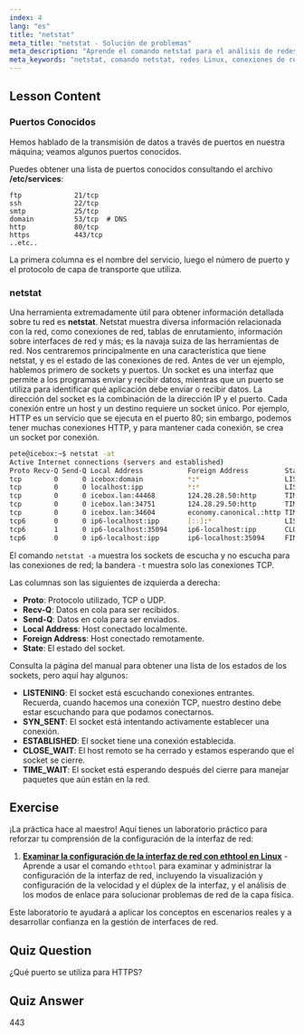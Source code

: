 ```yaml
---
index: 4
lang: "es"
title: "netstat"
meta_title: "netstat - Solución de problemas"
meta_description: "Aprende el comando netstat para el análisis de redes en Linux. Comprende las conexiones de red, puertos y sockets con esta guía para principiantes."
meta_keywords: "netstat, comando netstat, redes Linux, conexiones de red, tutorial Linux, principiante, guía"
---
```


## Lesson Content

### Puertos Conocidos

Hemos hablado de la transmisión de datos a través de puertos en nuestra máquina; veamos algunos puertos conocidos.

Puedes obtener una lista de puertos conocidos consultando el archivo **/etc/services**:

```plaintext
ftp             21/tcp
ssh             22/tcp
smtp            25/tcp
domain          53/tcp  # DNS
http            80/tcp
https           443/tcp
..etc..
```

La primera columna es el nombre del servicio, luego el número de puerto y el protocolo de capa de transporte que utiliza.

### netstat

Una herramienta extremadamente útil para obtener información detallada sobre tu red es **netstat**. Netstat muestra diversa información relacionada con la red, como conexiones de red, tablas de enrutamiento, información sobre interfaces de red y más; es la navaja suiza de las herramientas de red. Nos centraremos principalmente en una característica que tiene netstat, y es el estado de las conexiones de red. Antes de ver un ejemplo, hablemos primero de sockets y puertos. Un socket es una interfaz que permite a los programas enviar y recibir datos, mientras que un puerto se utiliza para identificar qué aplicación debe enviar o recibir datos. La dirección del socket es la combinación de la dirección IP y el puerto. Cada conexión entre un host y un destino requiere un socket único. Por ejemplo, HTTP es un servicio que se ejecuta en el puerto 80; sin embargo, podemos tener muchas conexiones HTTP, y para mantener cada conexión, se crea un socket por conexión.

```bash
pete@icebox:~$ netstat -at
Active Internet connections (servers and established)
Proto Recv-Q Send-Q Local Address           Foreign Address         State
tcp        0      0 icebox:domain           *:*                     LISTEN
tcp        0      0 localhost:ipp           *:*                     LISTEN
tcp        0      0 icebox.lan:44468        124.28.28.50:http       TIME_WAIT
tcp        0      0 icebox.lan:34751        124.28.29.50:http       TIME_WAIT
tcp        0      0 icebox.lan:34604        economy.canonical.:http TIME_WAIT
tcp6       0      0 ip6-localhost:ipp       [::]:*                  LISTEN
tcp6       1      0 ip6-localhost:35094     ip6-localhost:ipp       CLOSE_WAIT
tcp6       0      0 ip6-localhost:ipp       ip6-localhost:35094     FIN_WAIT2
```

El comando `netstat -a` muestra los sockets de escucha y no escucha para las conexiones de red; la bandera `-t` muestra solo las conexiones TCP.

Las columnas son las siguientes de izquierda a derecha:

- **Proto**: Protocolo utilizado, TCP o UDP.
- **Recv-Q**: Datos en cola para ser recibidos.
- **Send-Q**: Datos en cola para ser enviados.
- **Local Address**: Host conectado localmente.
- **Foreign Address**: Host conectado remotamente.
- **State**: El estado del socket.

Consulta la página del manual para obtener una lista de los estados de los sockets, pero aquí hay algunos:

- **LISTENING**: El socket está escuchando conexiones entrantes. Recuerda, cuando hacemos una conexión TCP, nuestro destino debe estar escuchando para que podamos conectarnos.
- **SYN_SENT**: El socket está intentando activamente establecer una conexión.
- **ESTABLISHED**: El socket tiene una conexión establecida.
- **CLOSE_WAIT**: El host remoto se ha cerrado y estamos esperando que el socket se cierre.
- **TIME_WAIT**: El socket está esperando después del cierre para manejar paquetes que aún están en la red.

## Exercise

¡La práctica hace al maestro! Aquí tienes un laboratorio práctico para reforzar tu comprensión de la configuración de la interfaz de red:

1. **[Examinar la configuración de la interfaz de red con ethtool en Linux](https://labex.io/es/labs/comptia-examine-network-interface-settings-with-ethtool-in-linux-592759)** - Aprende a usar el comando `ethtool` para examinar y administrar la configuración de la interfaz de red, incluyendo la visualización y configuración de la velocidad y el dúplex de la interfaz, y el análisis de los modos de enlace para solucionar problemas de red de la capa física.

Este laboratorio te ayudará a aplicar los conceptos en escenarios reales y a desarrollar confianza en la gestión de interfaces de red.

## Quiz Question

¿Qué puerto se utiliza para HTTPS?

## Quiz Answer

443
